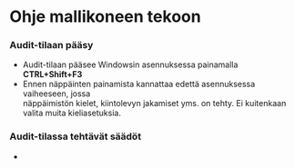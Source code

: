 # Ohje mallikoneen tekoon
    
### Audit-tilaan pääsy  
  
- Audit-tilaan pääsee Windowsin asennuksessa painamalla **CTRL+Shift+F3**  
- Ennen näppäinten painamista kannattaa edettä asennuksessa vaiheeseen, jossa  
näppäimistön kielet, kiintolevyn jakamiset yms. on tehty. Ei kuitenkaan valita muita kieliasetuksia.  
### Audit-tilassa tehtävät säädöt  
  
- 
